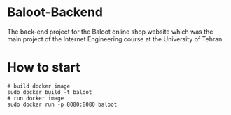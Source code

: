 # Baloot-Backend
The back-end project for the Baloot online shop website which was the main project of the Internet Engineering course at the University of Tehran. 
# How to start
```
# build docker image
sudo docker build -t baloot
# run docker image
sudo docker run -p 8080:8080 baloot
```

